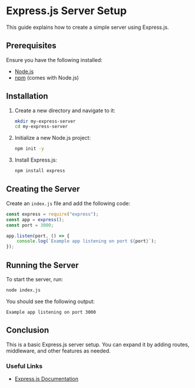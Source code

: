 # Express.js Server Setup

This guide explains how to create a simple server using Express.js.

## Prerequisites

Ensure you have the following installed:
- [Node.js](https://nodejs.org/)
- [npm](https://www.npmjs.com/) (comes with Node.js)

## Installation

1. Create a new directory and navigate to it:
   ```sh
   mkdir my-express-server
   cd my-express-server
   ```

2. Initialize a new Node.js project:
   ```sh
   npm init -y
   ```

3. Install Express.js:
   ```sh
   npm install express
   ```

## Creating the Server

Create an `index.js` file and add the following code:

```javascript
const express = require("express");
const app = express();
const port = 3000;

app.listen(port, () => {
    console.log(`Example app listening on port ${port}`);
});
```

## Running the Server

To start the server, run:

```sh
node index.js
```

You should see the following output:
```
Example app listening on port 3000
```

## Conclusion

This is a basic Express.js server setup. You can expand it by adding routes, middleware, and other features as needed.

### Useful Links
- [Express.js Documentation](https://expressjs.com/)

